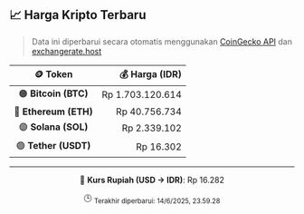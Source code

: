 

<!-- HARGA_KRIPTO -->
## 📈 Harga Kripto Terbaru

> Data ini diperbarui secara otomatis menggunakan [CoinGecko API](https://www.coingecko.com/) dan [exchangerate.host](https://exchangerate.host/)

<div align="center">

| 🪙 Token | 💰 Harga (IDR) |
|:------:|---------------:|
| 🟠 **Bitcoin (BTC)**   | Rp 1.703.120.614 |
| 🔵 **Ethereum (ETH)**  | Rp 40.756.734 |
| 🟣 **Solana (SOL)**    | Rp 2.339.102 |
| 🟢 **Tether (USDT)**   | Rp 16.302 |

---

💱 **Kurs Rupiah (USD → IDR)**: Rp 16.282

🕒 <sub>Terakhir diperbarui: 14/6/2025, 23.59.28</sub>

</div>
<!-- /HARGA_KRIPTO -->